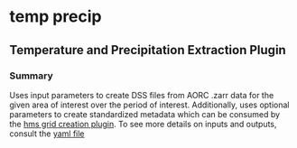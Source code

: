 # temp precip

## Temperature and Precipitation Extraction Plugin

### Summary

Uses input parameters to create DSS files from AORC .zarr data for the given area of interest over the period of interest. Additionally, uses optional parameters to create standardized metadata which can be consumed by the [hms grid creation plugin](../hms_grid/README.md). To see more details on inputs and outputs, consult the [yaml file](./temp_precip.yaml)